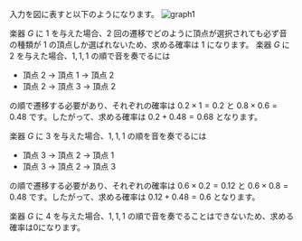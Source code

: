 入力を図に表すと以下のようになります。
![graph1](https://www.dropbox.com/scl/fi/d88j2q2u15ihyf39pd49x/graph1.jpg?rlkey=xtilyyokldyo7qrrn0u8du1ky&st=5cwp48cl&raw=1)

楽器 $G$ に $1$ を与えた場合、$2$ 回の遷移でどのように頂点が選択されても必ず音の種類が $1$ の頂点しか選ばれないため、求める確率は $1$ になります。
楽器 $G$ に $2$ を与えた場合、$1, 1, 1$ の順で音を奏でるには
- 頂点 $2$ → 頂点 $1$ → 頂点 $2$
- 頂点 $2$ → 頂点 $3$ → 頂点 $2$

の順で遷移する必要があり、それぞれの確率は $0.2 \times 1 = 0.2$ と $0.8 \times 0.6=0.48$ です。したがって、求める確率は $0.2 + 0.48 = 0.68$ となります。

楽器 $G$ に $3$ を与えた場合、$1,1,1$ の順を音を奏でるには
- 頂点 $3$ → 頂点 $2$ → 頂点 $1$
- 頂点 $3$ → 頂点 $2$ → 頂点 $3$

の順で遷移する必要があり、それぞれの確率は $0.6 \times 0.2=0.12$ と $0.6 \times 0.8=0.48$ です。したがって、求める確率は $0.12 + 0.48 = 0.6$ となります。

楽器 $G$ に $4$ を与えた場合、$1,1,1$ の順で音を奏でることはできないため、求める確率は$0$になります。